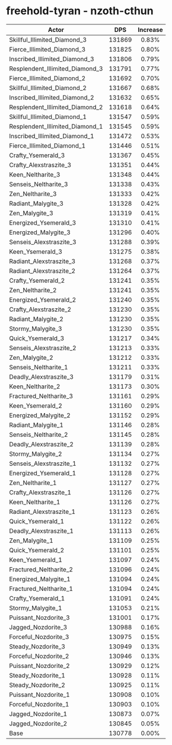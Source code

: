 # freehold-tyran - nzoth-cthun
| Actor | DPS | Increase |
|---|:---:|:---:|
|Skillful_Illimited_Diamond_3|131869|0.83%|
|Fierce_Illimited_Diamond_3|131825|0.80%|
|Inscribed_Illimited_Diamond_3|131806|0.79%|
|Resplendent_Illimited_Diamond_3|131791|0.77%|
|Fierce_Illimited_Diamond_2|131692|0.70%|
|Skillful_Illimited_Diamond_2|131667|0.68%|
|Inscribed_Illimited_Diamond_2|131632|0.65%|
|Resplendent_Illimited_Diamond_2|131618|0.64%|
|Skillful_Illimited_Diamond_1|131547|0.59%|
|Resplendent_Illimited_Diamond_1|131545|0.59%|
|Inscribed_Illimited_Diamond_1|131472|0.53%|
|Fierce_Illimited_Diamond_1|131446|0.51%|
|Crafty_Ysemerald_3|131367|0.45%|
|Crafty_Alexstraszite_3|131351|0.44%|
|Keen_Neltharite_3|131348|0.44%|
|Senseis_Neltharite_3|131338|0.43%|
|Zen_Neltharite_3|131333|0.42%|
|Radiant_Malygite_3|131328|0.42%|
|Zen_Malygite_3|131319|0.41%|
|Energized_Ysemerald_3|131310|0.41%|
|Energized_Malygite_3|131296|0.40%|
|Senseis_Alexstraszite_3|131288|0.39%|
|Keen_Ysemerald_3|131275|0.38%|
|Radiant_Alexstraszite_3|131268|0.37%|
|Radiant_Alexstraszite_2|131264|0.37%|
|Crafty_Ysemerald_2|131241|0.35%|
|Zen_Neltharite_2|131241|0.35%|
|Energized_Ysemerald_2|131240|0.35%|
|Crafty_Alexstraszite_2|131230|0.35%|
|Radiant_Malygite_2|131230|0.35%|
|Stormy_Malygite_3|131230|0.35%|
|Quick_Ysemerald_3|131217|0.34%|
|Senseis_Alexstraszite_2|131213|0.33%|
|Zen_Malygite_2|131212|0.33%|
|Senseis_Neltharite_1|131211|0.33%|
|Deadly_Alexstraszite_3|131179|0.31%|
|Keen_Neltharite_2|131173|0.30%|
|Fractured_Neltharite_3|131161|0.29%|
|Keen_Ysemerald_2|131160|0.29%|
|Energized_Malygite_2|131152|0.29%|
|Radiant_Malygite_1|131146|0.28%|
|Senseis_Neltharite_2|131145|0.28%|
|Deadly_Alexstraszite_2|131139|0.28%|
|Stormy_Malygite_2|131134|0.27%|
|Senseis_Alexstraszite_1|131132|0.27%|
|Energized_Ysemerald_1|131128|0.27%|
|Zen_Neltharite_1|131127|0.27%|
|Crafty_Alexstraszite_1|131126|0.27%|
|Keen_Neltharite_1|131126|0.27%|
|Radiant_Alexstraszite_1|131123|0.26%|
|Quick_Ysemerald_1|131122|0.26%|
|Deadly_Alexstraszite_1|131113|0.26%|
|Zen_Malygite_1|131109|0.25%|
|Quick_Ysemerald_2|131101|0.25%|
|Keen_Ysemerald_1|131097|0.24%|
|Fractured_Neltharite_2|131096|0.24%|
|Energized_Malygite_1|131094|0.24%|
|Fractured_Neltharite_1|131094|0.24%|
|Crafty_Ysemerald_1|131091|0.24%|
|Stormy_Malygite_1|131053|0.21%|
|Puissant_Nozdorite_3|131001|0.17%|
|Jagged_Nozdorite_3|130988|0.16%|
|Forceful_Nozdorite_3|130975|0.15%|
|Steady_Nozdorite_3|130949|0.13%|
|Forceful_Nozdorite_2|130946|0.13%|
|Puissant_Nozdorite_2|130929|0.12%|
|Steady_Nozdorite_1|130928|0.11%|
|Steady_Nozdorite_2|130925|0.11%|
|Puissant_Nozdorite_1|130908|0.10%|
|Forceful_Nozdorite_1|130903|0.10%|
|Jagged_Nozdorite_1|130873|0.07%|
|Jagged_Nozdorite_2|130845|0.05%|
|Base|130778|0.00%|

